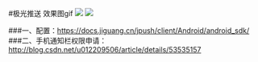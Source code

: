 #极光推送
效果图gif
![](hengxiang.gif)
![](shuxiang.gif)


###一、配置：https://docs.jiguang.cn/jpush/client/Android/android_sdk/
###二、手机通知栏权限申请：http://blog.csdn.net/u012209506/article/details/53535157